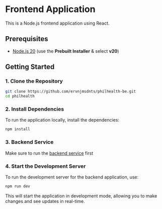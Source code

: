 # Frontend Application

This is a Node.js frontend application using React.

## Prerequisites

- [Node.js 20](https://nodejs.org/en/download/) (use the **Prebuilt Installer** & select **v20**)

## Getting Started

### 1. Clone the Repository

```bash
git clone https://github.com/ervnjmsdnts/philhealth-be.git
cd philhealth
```

### 2. Install Dependencies

To run the application locally, install the dependencies:

```bash
npm install
```

### 3. Backend Service

Make sure to run the [backend service]("https://github.com/ervnjmsdnts/philhealth-be.git") first

### 4. Start the Development Server

To run the development server for the backend application, use:

```bash
npm run dev
```

This will start the application in development mode, allowing you to make changes and see updates in real-time.
